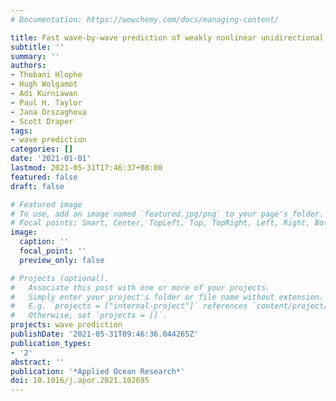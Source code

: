 ```yaml
---
# Documentation: https://wowchemy.com/docs/managing-content/

title: Fast wave-by-wave prediction of weakly nonlinear unidirectional wave fields
subtitle: ''
summary: ''
authors:
- Thobani Hlophe
- Hugh Wolgamot
- Adi Kurniawan
- Paul H. Taylor
- Jana Orszaghova
- Scott Draper
tags: 
- wave prediction
categories: []
date: '2021-01-01'
lastmod: 2021-05-31T17:46:37+08:00
featured: false
draft: false

# Featured image
# To use, add an image named `featured.jpg/png` to your page's folder.
# Focal points: Smart, Center, TopLeft, Top, TopRight, Left, Right, BottomLeft, Bottom, BottomRight.
image:
  caption: ''
  focal_point: ''
  preview_only: false

# Projects (optional).
#   Associate this post with one or more of your projects.
#   Simply enter your project's folder or file name without extension.
#   E.g. `projects = ["internal-project"]` references `content/project/deep-learning/index.md`.
#   Otherwise, set `projects = []`.
projects: wave prediction
publishDate: '2021-05-31T09:46:36.044265Z'
publication_types:
- '2'
abstract: ''
publication: '*Applied Ocean Research*'
doi: 10.1016/j.apor.2021.102695
---
```

